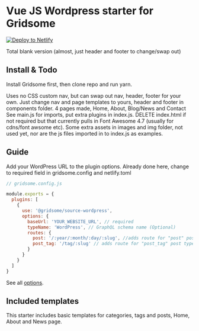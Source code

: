# Vue JS Wordpress starter for Gridsome

[![Deploy to Netlify](https://www.netlify.com/img/deploy/button.svg)](https://app.netlify.com/start/deploy?repository=https://github.com/gridsome/gridsome-starter-wordpress)

Total blank version (almost, just header and footer to change/swap out)


## Install & Todo
Install Gridsome first, then clone repo and run yarn.

Uses no CSS custom nav, but can swap out nav, header, footer for your own.
Just change nav and page templates to yours, header and footer in components folder.
4 pages made, Home, About, Blog/News and Contact
See main.js for imports, put extra plugins in index.js.  DELETE index.html if not required but that currently pulls in Font Awesome 4.7 (usually for cdns/font awsome etc). Some extra assets in images and img folder, not used yet, nor are the js files imported in to index.js as examples.

## Guide

Add your WordPress URL to the plugin options. Already done here, change to required field in gridsome.config and netlify.toml

```js
// gridsome.config.js

module.exports = {
  plugins: [
    {
      use: '@gridsome/source-wordpress',
      options: {
        baseUrl: 'YOUR_WEBSITE_URL', // required
        typeName: 'WordPress', // GraphQL schema name (Optional)
        routes: {
          post: '/:year/:month/:day/:slug', //adds route for "post" post type (Optional)
          post_tag: '/tag/:slug' // adds route for "post_tag" post type (Optional)
        }
      }
    }
  ]
}

```

See all [options](https://gridsome.org/plugins/@gridsome/source-wordpress).

## Included templates

This starter includes basic templates for categories, tags and posts, Home, About and News page.

